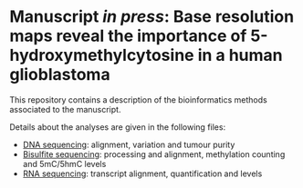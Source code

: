 # Manuscript *in press*: Base resolution maps reveal the importance of 5-hydroxymethylcytosine in a human glioblastoma

This repository contains a description of the bioinformatics methods associated to the manuscript.

Details about the analyses are given in the following files:

- [DNA sequencing](dnaseq_processing.md "dnaseq_processing.md"): alignment, variation and tumour purity
- [Bisulfite sequencing](bsseq_processing.md "bsseq_processing.md"): processing and alignment, methylation counting and 5mC/5hmC levels
- [RNA sequencing](rnaseq_processing.md "rnaseq_processing.md"): transcript alignment, quantification and levels
